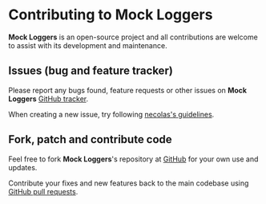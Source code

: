 # Contributing to Mock Loggers

**Mock Loggers** is an open-source project and all contributions
are welcome to assist with its development and maintenance.

## Issues (bug and feature tracker)

Please report any bugs found, feature requests or other issues on
**Mock Loggers** [GitHub tracker][github-issues].

When creating a new issue,
try following [necolas's guidelines][issue-guidelines].

## Fork, patch and contribute code

Feel free to fork **Mock Loggers**'s repository
at [GitHub][github-project] for your own use and updates.

Contribute your fixes and new features back to the main codebase using
[GitHub pull requests][github-pull-requests].

[github-issues]: https://github.com/vitalijr2/mock-jdk-platform-logging/issues
[issue-guidelines]: http://github.com/necolas/issue-guidelines/#readme
[github-project]: https://github.com/vitalijr2/mock-jdk-platform-logging
[github-pull-requests]: https://docs.github.com/en/pull-requests/collaborating-with-pull-requests/proposing-changes-to-your-work-with-pull-requests/creating-a-pull-request
